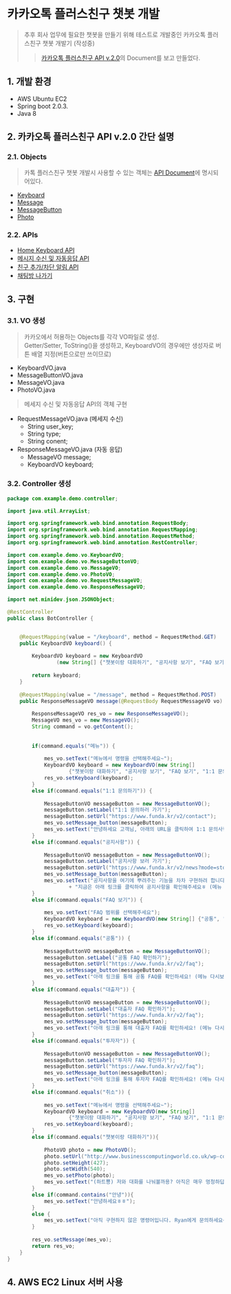 # 카카오톡 플러스친구 챗봇 개발
>추후 회사 업무에 필요한 챗봇을 만들기 위해 테스트로 개발중인 카카오톡 플러스친구 챗봇 개발기 (작성중)
>>[카카오톡 플러스친구 API v.2.0](https://github.com/plusfriend/auto_reply)의 Document를 보고 만들었다.

## 1. 개발 환경
- AWS Ubuntu EC2
- Spring boot 2.0.3.
- Java 8

## 2. 카카오톡 플러스친구 API v.2.0 간단 설명

### 2.1. Objects
>카톡 플러스친구 챗봇 개발시 사용할 수 있는 객체는 [API Document](https://github.com/plusfriend/auto_reply#6-object)에 명시되어있다.
- [Keyboard](https://github.com/plusfriend/auto_reply#61-keyboard)
- [Message](https://github.com/plusfriend/auto_reply#62-message)
- [MessageButton](https://github.com/plusfriend/auto_reply#621-messagebutton)
- [Photo](https://github.com/plusfriend/auto_reply#63-photo)

### 2.2. APIs
- [Home Keyboard API](https://github.com/plusfriend/auto_reply#51-home-keyboard-api)
- [메시지 수신 및 자동응답 API](https://github.com/plusfriend/auto_reply#52-%EB%A9%94%EC%8B%9C%EC%A7%80-%EC%88%98%EC%8B%A0-%EB%B0%8F-%EC%9E%90%EB%8F%99%EC%9D%91%EB%8B%B5-api)
- [친구 추가/차단 알림 API](https://github.com/plusfriend/auto_reply#53-%EC%B9%9C%EA%B5%AC-%EC%B6%94%EA%B0%80%EC%B0%A8%EB%8B%A8-%EC%95%8C%EB%A6%BC-api)
- [채팅방 나가기](https://github.com/plusfriend/auto_reply#54-%EC%B1%84%ED%8C%85%EB%B0%A9-%EB%82%98%EA%B0%80%EA%B8%B0)

## 3. 구현
### 3.1. VO 생성
>카카오에서 허용하는 Objects를 각각 VO파일로 생성.  
>Getter/Setter, ToString()을 생성하고, KeyboardVO의 경우에만 생성자로 버튼 배열 지정(버튼으로만 쓰이므로)
  - KeyboardVO.java
  - MessageButtonVO.java
  - MessageVO.java
  - PhotoVO.java
>메세지 수신 및 자동응답 API의 객체 구현
  - RequestMessageVO.java (메세지 수신)
    - String user_key;
    - String type;
    - String conent;
  - ResponseMessageVO.java (자동 응답)
    - MessageVO message;
    - KeyboardVO keyboard;
### 3.2. Controller 생성 
~~~java
package com.example.demo.controller;

import java.util.ArrayList;

import org.springframework.web.bind.annotation.RequestBody;
import org.springframework.web.bind.annotation.RequestMapping;
import org.springframework.web.bind.annotation.RequestMethod;
import org.springframework.web.bind.annotation.RestController;

import com.example.demo.vo.KeyboardVO;
import com.example.demo.vo.MessageButtonVO;
import com.example.demo.vo.MessageVO;
import com.example.demo.vo.PhotoVO;
import com.example.demo.vo.RequestMessageVO;
import com.example.demo.vo.ResponseMessageVO;

import net.minidev.json.JSONObject;

@RestController
public class BotController {


	@RequestMapping(value = "/keyboard", method = RequestMethod.GET)
	public KeyboardVO keyboard() {
		
		KeyboardVO keyboard = new KeyboardVO
				(new String[] {"챗봇이랑 대화하기", "공지사항 보기", "FAQ 보기", "1:1 문의하기"});
		
		return keyboard;		
	}
	
	@RequestMapping(value = "/message", method = RequestMethod.POST)
	public ResponseMessageVO message(@RequestBody RequestMessageVO vo) {
		
		ResponseMessageVO res_vo = new ResponseMessageVO();
		MessageVO mes_vo = new MessageVO();
		String command = vo.getContent();
		
		
		if(command.equals("메뉴")) {
			
			mes_vo.setText("메뉴에서 명령을 선택해주세요~");
			KeyboardVO keyboard = new KeyboardVO(new String[] 
					{"챗봇이랑 대화하기", "공지사항 보기", "FAQ 보기", "1:1 문의하기"});
			res_vo.setKeyboard(keyboard);
		}
		else if(command.equals("1:1 문의하기")) {
			
			MessageButtonVO messageButton = new MessageButtonVO();
			messageButton.setLabel("1:1 문의하러 가기");
			messageButton.setUrl("https://www.funda.kr/v2/contact");
			mes_vo.setMessage_button(messageButton);
			mes_vo.setText("안녕하세요 고객님, 아래의 URL을 클릭하여 1:1 문의사항을 작성해주세요. (메뉴 다시보기 = '메뉴' 입력!)");
		}
		else if(command.equals("공지사항")) {
			
			MessageButtonVO messageButton = new MessageButtonVO();
			messageButton.setLabel("공지사항 보러 가기");
			messageButton.setUrl("https://www.funda.kr/v2/news?mode=story");
			mes_vo.setMessage_button(messageButton);
			mes_vo.setText("공지사항을 여기에 뿌려주는 기능을 차차 구현하려 합니다. "
					+ "지금은 아래 링크를 클릭하여 공지사항을 확인해주세요ㅎ (메뉴 다시보기 = '메뉴' 입력!)");
		}
		else if(command.equals("FAQ 보기")) {
			
			mes_vo.setText("FAQ 범위를 선택해주세요");
			KeyboardVO keyboard = new KeyboardVO(new String[] {"공통", "대출자", "투자자", "취소"});
			res_vo.setKeyboard(keyboard);
		}
		else if(command.equals("공통")) {
			
			MessageButtonVO messageButton = new MessageButtonVO();
			messageButton.setLabel("공통 FAQ 확인하기");
			messageButton.setUrl("https://www.funda.kr/v2/faq");
			mes_vo.setMessage_button(messageButton);
			mes_vo.setText("아래 링크를 통해 공통 FAQ를 확인하세요! (메뉴 다시보기 = '메뉴' 입력!)");
		}
		else if(command.equals("대출자")) {
			
			MessageButtonVO messageButton = new MessageButtonVO();
			messageButton.setLabel("대출자 FAQ 확인하기");
			messageButton.setUrl("https://www.funda.kr/v2/faq");
			mes_vo.setMessage_button(messageButton);
			mes_vo.setText("아래 링크를 통해 대출자 FAQ를 확인하세요! (메뉴 다시보기 = '메뉴' 입력!)");
		}
		else if(command.equals("투자자")) {
	
			MessageButtonVO messageButton = new MessageButtonVO();
			messageButton.setLabel("투자자 FAQ 확인하기");
			messageButton.setUrl("https://www.funda.kr/v2/faq");
			mes_vo.setMessage_button(messageButton);
			mes_vo.setText("아래 링크를 통해 투자자 FAQ를 확인하세요! (메뉴 다시보기 = '메뉴' 입력!)");
		}
		else if(command.equals("취소")) {
			
			mes_vo.setText("메뉴에서 명령을 선택해주세요~");
			KeyboardVO keyboard = new KeyboardVO(new String[] 
					{"챗봇이랑 대화하기", "공지사항 보기", "FAQ 보기", "1:1 문의하기"});
			res_vo.setKeyboard(keyboard);
		}
		else if(command.equals("챗봇이랑 대화하기")){
			
			PhotoVO photo = new PhotoVO();
			photo.setUrl("http://www.businesscomputingworld.co.uk/wp-content/uploads/2018/01/Chatbot.jpg");
			photo.setHeight(427);
			photo.setWidth(540);
			mes_vo.setPhoto(photo);
			mes_vo.setText("(하트뿅) 저와 대화를 나눠볼까용? 아직은 매우 멍청하답니다ㅎㅎ (메뉴 다시보기 = '메뉴' 입력!)");
		}
		else if(command.contains("안녕")){
			mes_vo.setText("안녕하세요ㅎㅎ");
		}
		else {
			mes_vo.setText("아직 구현하지 않은 명령어입니다. Ryan에게 문의하세요~");
		}
		
		res_vo.setMessage(mes_vo);
		return res_vo;
	}
}
~~~
## 4. AWS EC2 Linux 서버 사용
